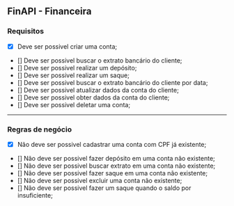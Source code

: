 ## FinAPI - Financeira

### Requisitos

- [x] Deve ser possivel criar uma conta;
- [] Deve ser possivel buscar o extrato bancário do cliente;
- [] Deve ser possivel realizar um depósito;
- [] Deve ser possivel realizar um saque;
- [] Deve ser possivel buscar o extrato bancário do cliente por data;
- [] Deve ser possivel atualizar dados da conta do cliente;
- [] Deve ser possivel obter dados da conta do cliente;
- [] Deve ser possivel deletar uma conta;

---

### Regras de negócio

- [x] Não deve ser possivel cadastrar uma conta com CPF já existente;
- [] Não deve ser possivel fazer depósito em uma conta não existente;
- [] Não deve ser possivel buscar extrato em uma conta não existente;
- [] Não deve ser possivel fazer saque em uma conta não existente;
- [] Não deve ser possivel excluir uma conta não existente;
- [] Não deve ser possivel fazer um saque quando o saldo por insuficiente;
